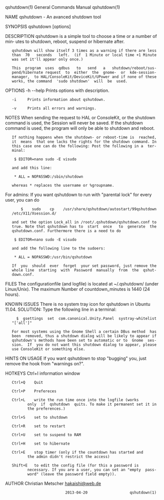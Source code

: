 qshutdown(1)             General Commands Manual            qshutdown(1)

NAME
       qshutdown - An avanced shutdown tool

SYNOPSIS
       qshutdown [options]

DESCRIPTION
       qshutdown  is  a simple tool to choose a time or a number of min‐
       utes to shutdown, reboot, suspend or hibernate after.

       qshutdown will show itself 3 times as a warning if there are less
       than  70   seconds   left.  (if  1 Minute or local time +1 Minute
       was set it'll appear only once.)

       This  program  uses  qdbus   to   send   a   shutdown/reboot/sus‐
       pend/hibernate request  to  either  the  gnome-  or  kde-session-
       manager,  to HAL/ConsoleKit/DeviceKit/UPower and if none of these
       works, the command  'sudo shutdown'  will  be  used.

OPTIONS
       -h --help
              Prints options with description.

       -i     Prints information about qshutdown.

       -v     Prints all errors and warnings.

NOTES
       When  sending  the  request to HAL or ConsoleKit, or the shutdown
       command is used, the Session will never be saved. If the shutdown
       command  is  used,  the program will only be able to shutdown and
       reboot.

       If nothing happens when the shutdown- or reboot-time is  reached,
       it  means  that one lacks the rights for the shutdown command. In
       this case one can do the following: Post the following in a  ter‐
       minal:

        $ EDITOR=nano sudo -E visudo

       and add this line:

        * ALL = NOPASSWD:/sbin/shutdown

       whereas * replaces the username or %groupname.

For admins:
       If you want qshutdown to run with "parental lock" for every user,
       you can do

           $    sudo    cp    /usr/share/qshutdown/autostart/99qshutdown
       /etc/X11/Xsession.d/

       and set the option Lock_all in /root/.qshutdown/qshutdown.conf to
       true. Note that qshutdown has to  start  once   to  generate  the
       qshutdown.conf. Furthermore there is a need to do

        $ EDITOR=nano sudo -E visudo

       and add the following line to the sudoers:

        * ALL = NOPASSWD:/usr/bin/qshutdown

       If  you  should  ever  forget  your set password, just remove the
       whole line  starting  with  Password  manually  from  the  qshut‐
       down.conf.

FILES
       The  configurationfile  (and logfile) is located at ~/.qshutdown/
       (under Linux/Unix).  The maximum Number of  countdown_minutes  is
       1440 (24 hours).

KNOWN ISSUES
       There is no system tray icon for qshutdown in Ubuntu 11.04.
       SOLUTION: Type the following line in a terminal:

         $  gsettings  set  com.canonical.Unity.Panel  systray-whitelist
       "['all']"

       For most systems using the Gnome Shell a certain DBus method  has
       been  removed, thus a shutdown dialog will be likely to appear if
       qshutdown's methods have been set to automatic or to  Gnome  ses‐
       sion.  If  you do not want this shutdown dialog to appear, please
       use ConsoleKit or something else.

HINTS ON USAGE
       If you want qshutdown to stop "bugging" you, just remove the hook
       from "warnings on?".

HOTKEYS
       Ctrl+I    information window

       Ctrl+Q    Quit

       Ctrl+P    Prefereces

       Ctrl+L    write the run time once into the logfile (works
              only  if  qshutdown  quits. To make it permanent set it in
              the preferences.)

       Ctrl+S    set to shutdown

       Ctrl+R    set to restart

       Ctrl+U    set to suspend to RAM

       Ctrl+H    set to hibernate

       Ctrl+E    stop timer (only if the countdown has started and
              the admin didn't restrict the access)

       Shift+E   to edit the config file (for this a password is
              necessary. If you are a user, you can set an "empty  pass‐
              word" (leave the password field empty)).

AUTHOR
       Christian Metscher <hakaishi@web.de>

                               2013-04-20                   qshutdown(1)
